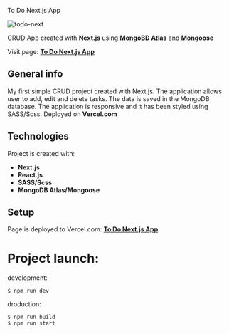 To Do Next.js App

![todo-next](https://github.com/GrzegorzWirtek/todo-nextjs-mongoodb/assets/83970189/e1e1fd99-1cec-44d2-9df4-a520487ba9e0)

CRUD App created with **Next.js** using **MongoBD Atlas** and **Mongoose**

Visit page: **[To Do Next.js App](https://todo-nextjs-mongoodb.vercel.app/)**

## General info

My first simple CRUD project created with Next.js. The application allows user to add, edit and delete tasks. The data is saved in the MongoDB database. The application is responsive and it has been styled using SASS/Scss. Deployed on **Vercel.com**

## Technologies

Project is created with:

- **Next.js**
- **React.js**
- **SASS/Scss**
- **MongoDB Atlas/Mongoose**

## Setup

Page is deployed to Vercel.com: **[To Do Next.js App](https://todo-nextjs-mongoodb.vercel.app/)**

# Project launch:

development:

```
$ npm run dev
```

droduction:

```
$ npm run build
$ npm run start
```
